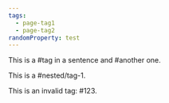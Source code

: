 ```yaml
---
tags:
  - page-tag1
  - page-tag2
randomProperty: test
---
```


This is a #tag in a sentence and #another one.

This is a #nested/tag-1.

This is an invalid tag: #123.
